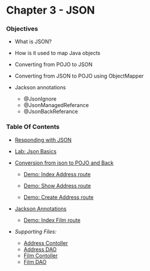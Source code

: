 # Chapter 3 - JSON

### Objectives
* What is JSON?

* How is it used to map Java objects

* Converting from POJO to JSON

* Converting from JSON to POJO using ObjectMapper

* Jackson annotations
  * @JsonIgnore
  * @JsonManagedReferance
  * @JsonBackReferance

### Table Of Contents
* [Responding with JSON](responding_with_json.md)

* [Lab: Json Basics](jsonBasics.md)

* [Conversion from json to POJO and Back](pojoTojsonAndBack.md)

  * [Demo: Index Address route](demo_address_index.md)

  * [Demo: Show Address route](demo_address_show.md)

  * [Demo: Create Address route](demo_address_create.md)

* [Jackson Annotations](negating_recursive_json.md)

  * [Demo: Index Film route](demo_film_index.md)

* *Supporting Files:*
  * [Address Contoller](AddressController.java)
  * [Address DAO](AddressDAO.java)
  * [Film Contoller](FilmController.java)
  * [Film DAO](FilmDAO.java)
